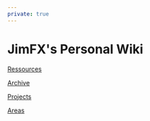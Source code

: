 ```yaml
---
private: true
---
```

# JimFX's Personal Wiki

[Ressources](Ressources)

[Archive](Archive)

[Projects](Projects)

[Areas](Areas)
